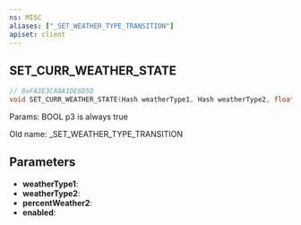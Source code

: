 ```yaml
---
ns: MISC
aliases: ["_SET_WEATHER_TYPE_TRANSITION"]
apiset: client
---
```

## SET_CURR_WEATHER_STATE

```c
// 0xFA3E3CA8A1DE6D5D
void SET_CURR_WEATHER_STATE(Hash weatherType1, Hash weatherType2, float percentWeather2, BOOL enabled);
```

Params: BOOL p3 is always true

Old name: _SET_WEATHER_TYPE_TRANSITION

## Parameters
* **weatherType1**:
* **weatherType2**:
* **percentWeather2**:
* **enabled**: